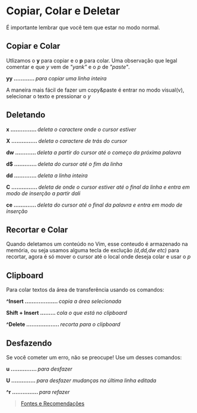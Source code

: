 <h1>Copiar, Colar e Deletar</h1>

É importante lembrar que você tem que estar no modo normal.

<h2>Copiar e Colar</h2>

Utlizamos o <b>y</b> para copiar e o <b>p</b> para colar. Uma observação que legal comentar e que <i>y</i> vem de <i>"yank"</i> e o <i>p</i> de <i>"paste"</i>.

<b>yy ............ </b><i>para copiar uma linha inteira</i>

A maneira mais fácil de fazer um copy&paste é entrar no modo visual(v), selecionar o texto e pressionar o <i>y</i>

<h2>Deletando</h2>

<b>x ............... </b><i>deleta o caractere onde o cursor estiver</i>
 
<b>X ............... </b><i>deleta o caractere de trás do cursor</i>

<b>dw ............ </b><i>deleta a partir do cursor até o começo da próxima palavra</i>

<b>d$ ............. </b><i>deleta do cursor até o fim da linha</i>

<b>dd ............. </b><i>deleta a linha inteira</i>

<b>C ............... </b><i>deleta de onde o cursor estiver até o final da linha e entra em modo de inserção a partir dali</i>

<b>ce ............. </b><i>deleta do cursor até o final da palavra e entra em modo de inserção</i>

<h2>Recortar e Colar</h2>

Quando deletamos um conteúdo no Vim, esse conteudo é armazenado na memória, ou seja usamos alguma tecla de exclução <i>(d,dd,dw etc)</i> para recortar, agora é só mover o cursor até o local onde deseja colar e usar o <i>p</i>

<h2>Clipboard</h2>

Para colar textos da área de transferência usando os comandos:

<b>^Insert ................... </b><i>copia a área selecionada</i>

<b>Shift + Insert ......... </b><i>cola o que está no clipboard</i>

<b>^Delete ................... </b><i>recorta para o clipboard</i>

<h2>Desfazendo</h2>

Se você cometer um erro, não se preocupe! Use um desses comandos:

<b>u ............... </b><i>para desfazer</i>

<b>U .............. </b><i>para desfazer mudanças na última linha editada</i>

<b>^r ............... </b><i>para refazer</i>


<blockquote><a href="../referencias/fontes-recomendacoes.md">Fontes e Recomendações</a><blockquote>